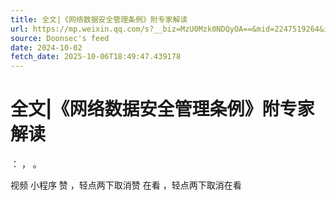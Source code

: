```yaml
---
title: 全文|《网络数据安全管理条例》附专家解读
url: https://mp.weixin.qq.com/s?__biz=MzU0Mzk0NDQyOA==&mid=2247519264&idx=1&sn=d992a6dcf3635b9d3e00ef4bf89929fb
source: Doonsec's feed
date: 2024-10-02
fetch_date: 2025-10-06T18:49:47.439178
---
```


# 全文|《网络数据安全管理条例》附专家解读

：
，
。

视频
小程序
赞
，轻点两下取消赞
在看
，轻点两下取消在看
